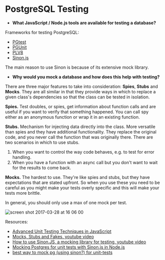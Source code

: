 # PostgreSQL Testing

- **What JavaScript / Node.js tools are available for testing a database?**

Frameworks for testing PostgreSQL:
- [PGtest](https://www.npmjs.com/package/pgtest)
- [PGUnit](http://en.dklab.ru/lib/dklab_pgunit/)
- [PLV8](https://legitimatesounding.com/blog/unit_testing_in_postgresql_with_plv8.html)
- [Sinon.js](http://sinonjs.org/)

The main reason to use Sinon is because of its extensive mock library.

- **Why would you mock a database and how does this help with testing?**

There are three major features to take into consideration: **Spies**, **Stubs** and **Mocks**.
They are all similar in that they provide ways in which to replace a given class's dependencies so that the class can be tested in isolation.

**Spies.**
Test doubles, or spies, get information about function calls and are useful if you want to verify that something happened. You can call spy either as an anonymous function or wrap it in an existing function.

**Stubs.**
Mechanism for injecting data directly into the class.
More versatile than spies and they have additional functionality. They replace the original code, and you never call the function that was originally there.
There are two scenarios in which to use stubs.
1. When you want to control the way code behaves, e.g. to test for error handling.
2. When you have a function with an async call but you don't want to wait for the results to come back.

**Mocks.**
The hardest to use. They're like spies and stubs, but they have expectations that are stated upfront. So when you use these you need to be careful as you might make your tests overly specific and this will make your tests more brittle.

In general, you should only use a max of one mock per test.

![screen shot 2017-03-28 at 16 06 00](https://cloud.githubusercontent.com/assets/16895125/24412504/8abfe3be-13d0-11e7-85f7-a8f575be8b5d.png)

Resources:
- [Advanced Unit Testing Techniques in JavaScript](https://code.tutsplus.com/tutorials/advanced-unit-testing-techniques-in-javascript--net-32892)
- [Mocks, Stubs and Fakes, youtube video](https://www.youtube.com/watch?v=qFaBHHg6RQU)
- [How to use Sinon.JS, a mocking library for testing, youtube video](https://www.youtube.com/watch?v=SvudHPTEsIk&t=321s)
- [Mocking Postgres for unit tests with Sinon.js in Node.js](https://stackoverflow.com/questions/13102693/mocking-postgres-for-unit-tests-with-sinon-js-in-node-js)
- [best way to mock pg (using sinon?) for unit-tests](https://github.com/brianc/node-postgres/issues/1056)
